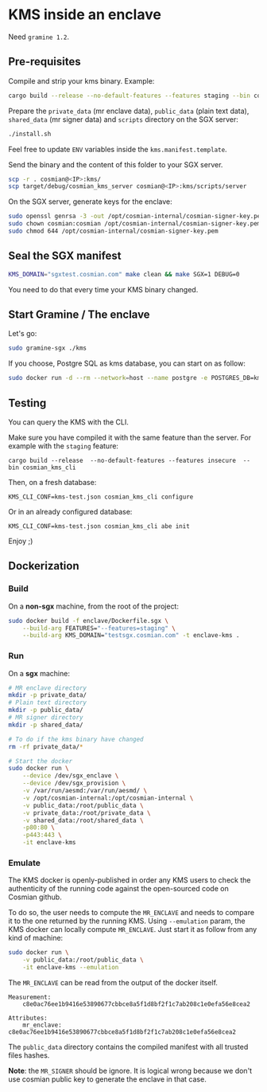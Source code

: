 # KMS inside an enclave

Need `gramine 1.2`.

## Pre-requisites

Compile and strip your kms binary. Example:

```sh
cargo build --release --no-default-features --features staging --bin cosmian_kms_server
```

Prepare the `private_data` (mr enclave data), `public_data` (plain text data), `shared_data` (mr signer data) and `scripts` directory on the SGX server:

```sh
./install.sh
```

Feel free to update `ENV` variables inside the `kms.manifest.template`.

Send the binary and the content of this folder to your SGX server.

```sh
scp -r . cosmian@<IP>:kms/
scp target/debug/cosmian_kms_server cosmian@<IP>:kms/scripts/server
```

On the SGX server, generate keys for the enclave:

```sh
sudo openssl genrsa -3 -out /opt/cosmian-internal/cosmian-signer-key.pem 3072
sudo chown cosmian:cosmian /opt/cosmian-internal/cosmian-signer-key.pem
sudo chmod 644 /opt/cosmian-internal/cosmian-signer-key.pem
```

## Seal the SGX manifest

```sh
KMS_DOMAIN="sgxtest.cosmian.com" make clean && make SGX=1 DEBUG=0
```

You need to do that every time your KMS binary changed.

## Start Gramine / The enclave

Let's go:

```sh
sudo gramine-sgx ./kms
```

If you choose, Postgre SQL as kms database, you can start on as follow:

```sh
sudo docker run -d --rm --network=host --name postgre -e POSTGRES_DB=kms -e POSTGRES_USER=kms -e POSTGRES_PASSWORD=kms postgres:latest
```

## Testing

You can query the KMS with the CLI. 

Make sure you have compiled it with the same feature than the server. For example with the `staging` feature:

```
cargo build --release  --no-default-features --features insecure  --bin cosmian_kms_cli
```

Then, on a fresh database:

```
KMS_CLI_CONF=kms-test.json cosmian_kms_cli configure
```

Or in an already configured database:

```
KMS_CLI_CONF=kms-test.json cosmian_kms_cli abe init 
```

Enjoy ;)

## Dockerization

### Build

On a **non-sgx** machine, from the root of the project:

```sh
sudo docker build -f enclave/Dockerfile.sgx \
    --build-arg FEATURES="--features=staging" \
    --build-arg KMS_DOMAIN="testsgx.cosmian.com" -t enclave-kms .
```

### Run

On a **sgx** machine:
```sh
# MR enclave directory
mkdir -p private_data/
# Plain text directory
mkdir -p public_data/
# MR signer directory
mkdir -p shared_data/

# To do if the kms binary have changed
rm -rf private_data/*

# Start the docker
sudo docker run \
    --device /dev/sgx_enclave \
    --device /dev/sgx_provision \
    -v /var/run/aesmd:/var/run/aesmd/ \
    -v /opt/cosmian-internal:/opt/cosmian-internal \
    -v public_data:/root/public_data \
    -v private_data:/root/private_data \
    -v shared_data:/root/shared_data \
    -p80:80 \
    -p443:443 \
    -it enclave-kms
```

### Emulate

The KMS docker is openly-published in order any KMS users to check the authenticity of the running code against the open-sourced code on Cosmian github. 

To do so, the user needs to compute the `MR_ENCLAVE` and needs to compare it to the one returned by the running KMS. 
Using `--emulation` param, the KMS docker can locally compute `MR_ENCLAVE`. Just start it as follow from any kind of machine:

```sh
sudo docker run \
    -v public_data:/root/public_data \
    -it enclave-kms --emulation
```

The `MR_ENCLAVE` can be read from the output of the docker itself.

```
Measurement:
    c8e0ac76ee1b9416e53890677cbbce8a5f1d8bf2f1c7ab208c1e0efa56e8cea2

Attributes:
    mr_enclave: c8e0ac76ee1b9416e53890677cbbce8a5f1d8bf2f1c7ab208c1e0efa56e8cea2
```

The `public_data` directory contains the compiled manifest with all trusted files hashes.

__Note__: the `MR_SIGNER` should be ignore. It is logical wrong because we don't use cosmian public key to generate the enclave in that case.
